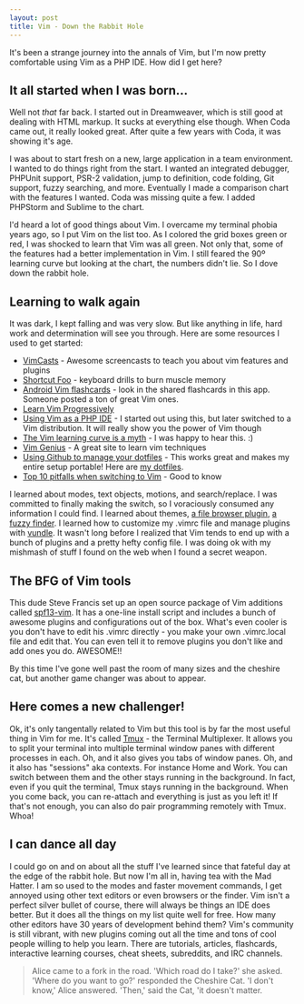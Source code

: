 ```yaml
---
layout: post
title: Vim - Down the Rabbit Hole
---
```


It's been a strange journey into the annals of Vim, but I'm now pretty comfortable using Vim as a PHP IDE. How did I get here?

## It all started when I was born…

Well not *that* far back. I started out in Dreamweaver, which is still good at dealing with HTML markup. It sucks at everything else though. When Coda came out, it really looked great. After quite a few years with Coda, it was showing it's age.

I was about to start fresh on a new, large application in a team environment. I wanted to do things right from the start. I wanted an integrated debugger, PHPUnit support, PSR-2 validation, jump to definition, code folding, Git support, fuzzy searching, and more. Eventually I made a comparison chart with the features I wanted. Coda was missing quite a few. I added PHPStorm and Sublime to the chart.

I'd heard a lot of good things about Vim. I overcame my terminal phobia years ago, so I put Vim on the list too. As I colored the grid boxes green or red, I was shocked to learn that Vim was all green. Not only that, some of the features had a better implementation in Vim. I still feared the 90º learning curve but looking at the chart, the numbers didn't lie. So I dove down the rabbit hole.

## Learning to walk again

It was dark, I kept falling and was very slow. But like anything in life, hard work and determination will see you through. Here are some resources I used to get started:

* [VimCasts](http://vimcasts.org) - Awesome screencasts to teach you about vim features and plugins
* [Shortcut Foo](http://shortcutfoo.com) - keyboard drills to burn muscle memory
* [Android Vim flashcards](https://play.google.com/store/apps/details?id=com.ichi2.anki&hl=en) - look in the shared flashcards in this app. Someone posted a ton of great Vim ones.
* [Learn Vim Progressively](http://yannesposito.com/Scratch/en/blog/Learn-Vim-Progressively/)
* [Using Vim as a PHP IDE](http://joncairns.com/2012/05/using-vim-as-a-php-ide/) - I started out using this, but later switched to a Vim distribution. It will really show you the power of Vim though
* [The Vim learning curve is a myth](http://robots.thoughtbot.com/post/13164810557/the-vim-learning-curve-is-a-myth) - I was happy to hear this. :)
* [Vim Genius](http://vimgenius.com) - A great site to learn vim techniques
* [Using Github to manage your dotfiles](http://blog.smalleycreative.com/tutorials/using-git-and-github-to-manage-your-dotfiles/) - This works great and makes my entire setup portable! Here are [my dotfiles](http://github.com/mikedfunk/dotfiles).
* [Top 10 pitfalls when switching to Vim](http://net.tutsplus.com/articles/general/top-10-pitfalls-when-switching-to-vim/) - Good to know

I learned about modes, text objects, motions, and search/replace. I was committed to finally making the switch, so I voraciously consumed any information I could find. I learned about themes, [a file browser plugin](https://github.com/scrooloose/nerdtree), [a fuzzy finder](http://github.com/kien/ctrlp). I learned how to customize my .vimrc file and manage plugins with [vundle](http://github.com/gmarik/vundle). It wasn't long before I realized that Vim tends to end up with a bunch of plugins and a pretty hefty config file. I was doing ok with my mishmash of stuff I found on the web when I found a secret weapon.

## The BFG of Vim tools

This dude Steve Francis set up an open source package of Vim additions called [spf13-vim](http://vim.spf13.com). It has a one-line install script and includes a bunch of awesome plugins and configurations out of the box. What's even cooler is you don't have to edit his .vimrc directly - you make your own .vimrc.local file and edit that. You can even tell it to remove plugins you don't like and add ones you do. AWESOME!!

By this time I've gone well past the room of many sizes and the cheshire cat, but another game changer was about to appear.

## Here comes a new challenger!

Ok, it's only tangentally related to Vim but this tool is by far the most useful thing in Vim for me. It's called [Tmux](http://tmux.sourceforge.net) - the Terminal Multiplexer. It allows you to split your terminal into multiple terminal window panes with different processes in each. Oh, and it also gives you tabs of window panes. Oh, and it also has "sessions" aka contexts. For instance Home and Work. You can switch between them and the other stays running in the background. In fact, even if you quit the terminal, Tmux stays running in the background. When you come back, you can re-attach and everything is just as you left it! If that's not enough, you can also do pair programming remotely with Tmux. Whoa!

## I can dance all day

I could go on and on about all the stuff I've learned since that fateful day at the edge of the rabbit hole. But now I'm all in, having tea with the Mad Hatter. I am so used to the modes and faster movement commands, I get annoyed using other text editors or even browsers or the finder. Vim isn't a perfect silver bullet of course, there will always be things an IDE does better. But it does all the things on my list quite well for free. How many other editors have 30 years of development behind them? Vim's community is still vibrant, with new plugins coming out all the time and tons of cool people willing to help you learn. There are tutorials, articles, flashcards, interactive learning courses, cheat sheets, subreddits, and IRC channels.

> Alice came to a fork in the road. 'Which road do I take?' she asked.
> 'Where do you want to go?' responded the Cheshire Cat.
> 'I don't know,' Alice answered.
> 'Then,' said the Cat, 'it doesn't matter.
